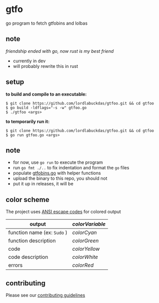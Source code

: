 # gtfo

go program to fetch gtfobins and lolbas

## note

*friendship ended with go, now rust is my best friend*

* currently in dev
* will probably rewrite this in rust

## setup

**to build and compile to an executable:**

``` 
$ git clone https://github.com/lordlabuckdas/gtfoo.git && cd gtfoo
$ go build -ldflags="-s -w" gtfoo.go
$ ./gtfoo <args>
```

**to temporarily run it:**

``` 
$ git clone https://github.com/lordlabuckdas/gtfoo.git && cd gtfoo
$ go run gtfoo.go <args>
```

## note

* for now, use `go run` to execute the program
* run `go fmt ./..` to fix indentation and format the `go` files
* populate [gtfobins.go](./gtfobins/gtfobins.go) with helper functions
* upload the binary to this repo, you should not
* put it up in releases, it will be

## color scheme

The project uses [ANSI escape codes](http://en.wikipedia.org/wiki/ANSI_escape_code) for colored output

| output                     | _colorVariable_ |
|----------------------------|-----------------|
| function name (ex: `Sudo` )| _colorCyan_     |
| function description       | _colorGreen_    |
| code                       | _colorYellow_   |
| code description           | _colorWhite_    |
| errors                     | _colorRed_      |

## contributing

Please see our [contributing guidelines](./CONTRIBUTING.md)

